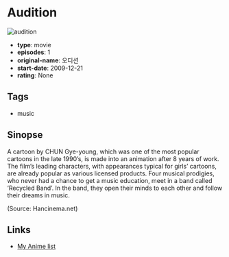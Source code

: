 # Audition

![audition](https://cdn.myanimelist.net/images/anime/4/76441.jpg)

-   **type**: movie
-   **episodes**: 1
-   **original-name**: 오디션
-   **start-date**: 2009-12-21
-   **rating**: None

## Tags

-   music

## Sinopse

A cartoon by CHUN Gye-young, which was one of the most popular cartoons in the late 1990’s, is made into an animation after 8 years of work. The film’s leading characters, with appearances typical for girls’ cartoons, are already popular as various licensed products. Four musical prodigies, who never had a chance to get a music education, meet in a band called ‘Recycled Band’. In the band, they open their minds to each other and follow their dreams in music.

(Source: Hancinema.net)

## Links

-   [My Anime list](https://myanimelist.net/anime/31730/Audition)
